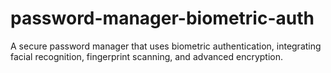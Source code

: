 # password-manager-biometric-auth
A secure password manager that uses biometric authentication, integrating facial recognition, fingerprint scanning, and advanced encryption.
